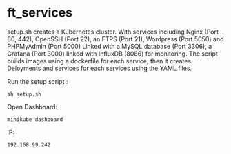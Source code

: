 # ft_services
setup.sh creates a Kubernetes cluster. With services including Nginx (Port 80, 442), OpenSSH (Port 22), an FTPS (Port 21), Wordpress (Port 5050) and PHPMyAdmin (Port 5000) Linked with a MySQL database (Port 3306), a Grafana (Port 3000) linked with InfluxDB (8086) for monitoring. The script builds images using a dockerfile for each service, then it creates Deloyments and services for each services using the YAML files.


Run the setup script :

```
sh setup.sh
```
Open Dashboard:

```
minikube dashboard
```



IP:

```
192.168.99.242
```
